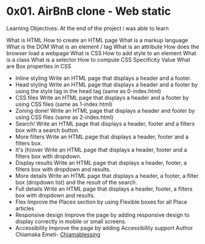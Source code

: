 # 0x01. AirBnB clone - Web static
Learning Objectives:
At the end of the project i was able to learn

What is HTML
How to create an HTML page
What is a markup language
What is the DOM
What is an element / tag
What is an attribute
How does the browser load a webpage
What is CSS
How to add style to an element
What is a class
What is a selector
How to compute CSS Specificity Value
What are Box properties in CSS
* Inline styling
Write an HTML page that displays a header and a footer.
* Head styling
Write an HTML page that displays a header and a footer by using the style tag in the head tag (same as 0-index.html)
* CSS files
Write an HTML page that displays a header and a footer by using CSS files (same as 1-index.html)
* Zoning done!
Write an HTML page that displays a header and footer by using CSS files (same as 2-index.html)
* Search!
Write an HTML page that displays a header, footer and a filters box with a search button.
* More filters
Write an HTML page that displays a header, footer and a filters box.
* It's (h)over
Write an HTML page that displays a header, footer and a filters box with dropdown.
* Display results
Write an HTML page that displays a header, footer, a filters box with dropdown and results.
* More details
Write an HTML page that displays a header, a footer, a filter box (dropdown list) and the result of the search.
* Full details
Write an HTML page that displays a header, footer, a filters box with dropdown and results.
* Flex
Improve the Places section by using Flexible boxes for all Place articles
* Responsive design
Improve the page by adding responsive design to display correctly in mobile or small screens.
* Accessibility
Improve the page by adding Accessibility support
Author
Chiamaka Emeti- [Chiamablessing](https://github.com/Chiamablessing/AirBnB_clone)